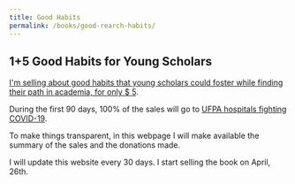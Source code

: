 ```yaml
---
title: Good Habits
permalink: /books/good-rearch-habits/
---
```


## 1+5 Good Habits for Young Scholars

[I'm selling about good habits that young scholars could foster while finding their path in academia, for only $ 5](http://gum.co/good-research-habits).

During the first 90 days, 100% of the sales will go to [UFPA hospitals fighting COVID-19](https://coronavirus.ufpa.br/doacoes).

To make things transparent, in this webpage I will make available the summary of the sales and the donations made.

I will update this website every 30 days. I start selling the book on April, 26th.
